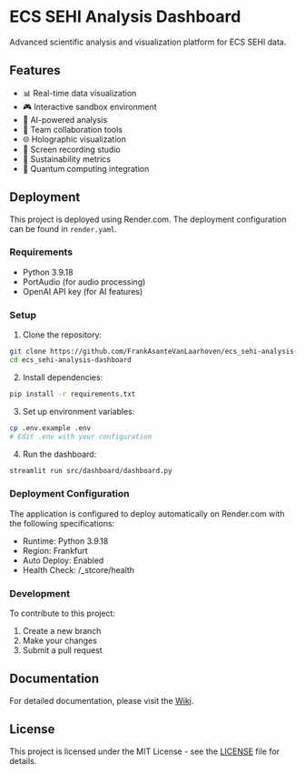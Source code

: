 # ECS SEHI Analysis Dashboard

Advanced scientific analysis and visualization platform for ECS SEHI data.

## Features

- 📊 Real-time data visualization
- 🎮 Interactive sandbox environment
- 🤖 AI-powered analysis
- 👥 Team collaboration tools
- 🌐 Holographic visualization
- 🎥 Screen recording studio
- 🌱 Sustainability metrics
- 🔮 Quantum computing integration

## Deployment

This project is deployed using Render.com. The deployment configuration can be found in `render.yaml`.

### Requirements

- Python 3.9.18
- PortAudio (for audio processing)
- OpenAI API key (for AI features)

### Setup

1. Clone the repository:
```bash
git clone https://github.com/FrankAsanteVanLaarhoven/ecs_sehi-analysis-dashboard.git
cd ecs_sehi-analysis-dashboard
```

2. Install dependencies:
```bash
pip install -r requirements.txt
```

3. Set up environment variables:
```bash
cp .env.example .env
# Edit .env with your configuration
```

4. Run the dashboard:
```bash
streamlit run src/dashboard/dashboard.py
```

### Deployment Configuration

The application is configured to deploy automatically on Render.com with the following specifications:

- Runtime: Python 3.9.18
- Region: Frankfurt
- Auto Deploy: Enabled
- Health Check: /_stcore/health

### Development

To contribute to this project:

1. Create a new branch
2. Make your changes
3. Submit a pull request

## Documentation

For detailed documentation, please visit the [Wiki](https://github.com/FrankAsanteVanLaarhoven/ecs_sehi-analysis-dashboard/wiki).

## License

This project is licensed under the MIT License - see the [LICENSE](LICENSE) file for details.
